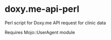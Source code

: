 # doxy.me-api-perl
Perl script for Doxy.me API request for clinic data

Requires Mojo::UserAgent module
